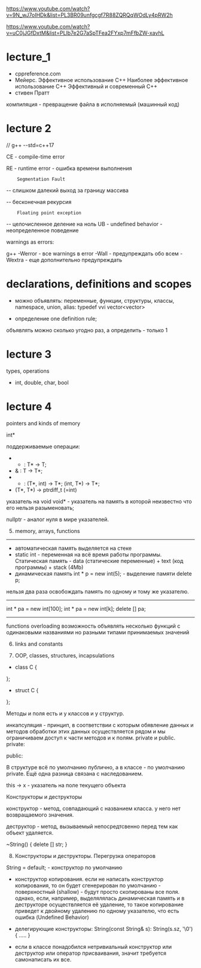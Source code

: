 https://www.youtube.com/watch?v=9N_wJ7oIHDk&list=PL3BR09unfgcgf7R88ZQRQqWOdLy4pRW2h

https://www.youtube.com/watch?v=uC0jJGfDxtM&list=PLlb7e2G7aSpTFea2FYxp7mFfbZW-xavhL

# lecture_1
- cppreference.com
- Мейерс. Эффективное использование С++
        Наиболее эффективное использование С++
        Эффективный и современный С++
- стивен Пратт

компиляция - превращение файла в исполняемый (машинный код)

# lecture 2

// g++ --std=c++17 

CE - compile-time error

RE - runtime error - ошибка времени 
выполнения

        Segmentation Fault

-- слишком далекий выход за границу массива

-- бесконечная рекурсия

        Floating point exception

-- целочисленное деление на ноль
UB - undefined behavior - неопределенное поведение


warnings as errors:

g++ 
-Werror - все warnings в error
-Wall - предупреждать обо всем
-Wextra - еще дополнительно предупреждать

# declarations, definitions and scopes

- можно объявлять: переменные, функции, структуры, классы, namespace, union, 
alias: typedef vvi vector<vector<int>>

- определение
one definition rule;

объявлять можно сколько угодно раз, а определить - только 1 

# lecture 3
types, operations

- int, double, char, bool

# lecture 4

pointers and kinds of memory

int* 

поддерживаемые операции:
- * : T* -> T;
- & : T -> T*;
- + : (T*, int) -> T*;
      (int, T*) -> T*;
- (T*, T*) -> ptrdiff_t (=int)

указатель на void 
void* - указатель на память в которой неизвестно что 
его нельзя разыменовать;

nullptr - аналог нуля в мире указателей. 


5. memory, arrays, functions

-------------------------------------
- автоматическая память выделяется на стеке
- static int - переменная на всё время работы программы. Статическая память - data (статические переменные) + 
text (код программы) + 
stack (4Mb)
- динамическая память
int * p = new int(5); - выделение памяти
delete p;

нельзя два раза освобождать память по одному и тому же указателю. 

-------------------------------------

int * pa = new int[100];
int * pa = new int[k];
delete [] pa;

-------------------------------------
functions overloading
возможность объявлять несколько функций с одинаковыми названиями но разными типами принимаемых значений

6. links and constants

7. OOP, classes, structures, incapsulations

- class C {

};

- struct C {

};

Методы и поля есть и у классов и у структур. 

инкапсуляция - принцип, в соответствии с которым обявление данных и методов обработки этих данных осуществляется рядом и мы ограничиваем доступ к части методов и к полям. private и public. 
private:

public: 

В структуре всё по умолчанию публично, а в классе - по умолчанию private. Ещё одна разница связана с наследованием. 

this -> x - указатель на поле текущего объекта

Конструкторы и деструкторы

конструктор - метод, совпадающий с названием класса. у него нет возвращаемого значения. 

деструктор - метод, вызываемый непосредтсвенно перед тем как объект удаляется. 

~String() {
        delete [] str;
}


8. Конструкторы и деструкторы. Перегрузка операторов

String = default; - конструктор по умолчанию
- конструктор копирования. если не написать конструктор копирования, то он будет сгенерирован по умолчанию - поверхностный (shallow) - будут просто скопированы все поля. однако, если, например, выделялялась динамическая память и в деструкторе осуществляется её удаление, то такое копирование приведет к двойному удалению по одному указателю, что есть ошибка (Undefined Behavior)

- делегирующие конструкторы:
String(const String& s): String(s.sz, '\0') {
        .....
}

- если в классе понадобился нетривиальный конструктор или деструктор или оператор присваивания, значит требуется самонаписать их все.

